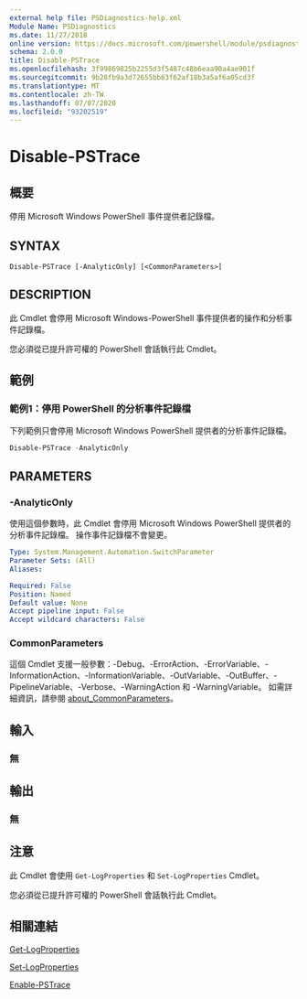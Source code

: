 ```yaml
---
external help file: PSDiagnostics-help.xml
Module Name: PSDiagnostics
ms.date: 11/27/2018
online version: https://docs.microsoft.com/powershell/module/psdiagnostics/disable-pstrace?view=powershell-6&WT.mc_id=ps-gethelp
schema: 2.0.0
title: Disable-PSTrace
ms.openlocfilehash: 3f99869825b2255d3f5487c48b6eaa90a4ae901f
ms.sourcegitcommit: 9b28fb9a3d72655bb63f62af18b3a5af6a05cd3f
ms.translationtype: MT
ms.contentlocale: zh-TW
ms.lasthandoff: 07/07/2020
ms.locfileid: "93202519"
---
```

# Disable-PSTrace

## 概要
停用 Microsoft Windows PowerShell 事件提供者記錄檔。

## SYNTAX

```
Disable-PSTrace [-AnalyticOnly] [<CommonParameters>]
```

## DESCRIPTION

此 Cmdlet 會停用 Microsoft Windows-PowerShell 事件提供者的操作和分析事件記錄檔。

您必須從已提升許可權的 PowerShell 會話執行此 Cmdlet。

## 範例

### 範例1：停用 PowerShell 的分析事件記錄檔

下列範例只會停用 Microsoft Windows PowerShell 提供者的分析事件記錄檔。

```powershell
Disable-PSTrace -AnalyticOnly
```

## PARAMETERS

### -AnalyticOnly

使用這個參數時，此 Cmdlet 會停用 Microsoft Windows PowerShell 提供者的分析事件記錄檔。 操作事件記錄檔不會變更。

```yaml
Type: System.Management.Automation.SwitchParameter
Parameter Sets: (All)
Aliases:

Required: False
Position: Named
Default value: None
Accept pipeline input: False
Accept wildcard characters: False
```

### CommonParameters
這個 Cmdlet 支援一般參數：-Debug、-ErrorAction、-ErrorVariable、-InformationAction、-InformationVariable、-OutVariable、-OutBuffer、-PipelineVariable、-Verbose、-WarningAction 和 -WarningVariable。 如需詳細資訊，請參閱 [about_CommonParameters](http://go.microsoft.com/fwlink/?LinkID=113216)。

## 輸入

### 無

## 輸出

### 無

## 注意

此 Cmdlet 會使用 `Get-LogProperties` 和 `Set-LogProperties` Cmdlet。

您必須從已提升許可權的 PowerShell 會話執行此 Cmdlet。

## 相關連結

[Get-LogProperties](Get-LogProperties.md)

[Set-LogProperties](Set-LogProperties.md)

[Enable-PSTrace](Enable-PSTrace.md)
